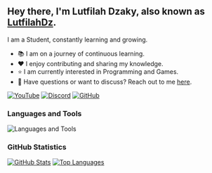 ## Hey there, I'm Lutfilah Dzaky, also known as [LutfilahDz][YouTube].

I am a Student, constantly learning and growing.

- 📚 I am on a journey of continuous learning.
- ❤️ I enjoy contributing and sharing my knowledge.
- ⭐️ I am currently interested in Programming and Games.
- 💬 Have questions or want to discuss? Reach out to me [here](https://discord.gg/MXBycqz).

<p>
    <a href="https://youtube.com/lutfilahdz?sub_confirmation=1"><img alt="YouTube" src="https://img.shields.io/youtube/channel/subscribers/UCPHiZNMamtbYzGOICSKoY2A?label=YouTube&logo=YouTube&logoColor=white&style=for-the-badge"></a>
    <a href="https://discord.gg/MXBycqz"><img alt="Discord" src="https://img.shields.io/discord/398660596473659403?label=Discord&logo=Discord&logoColor=white&style=for-the-badge"></a>
    <a href="https://github.com/lutfilahdzaky?tab=followers"><img alt="GitHub" src="https://img.shields.io/github/followers/lutfilahdzaky?label=GitHub&logo=GitHub&logoColor=white&style=for-the-badge"></a>
</p>

### Languages and Tools

![Languages and Tools](https://skillicons.dev/icons?i=php,js,ts,kotlin,java,py,cpp,vscode,visualstudio,androidstudio,nodejs)
<be>

### GitHub Statistics

<a href="https://github.com/lutfilahdzaky"><img alt="GitHub Stats" src="https://github-readme-stats.vercel.app/api?username=lutfilahdzaky&line_height=20&show_icons=true&theme=dracula&hide_border=true"></a>
<a href="https://github.com/lutfilahdzaky"><img alt="Top Languages" src="https://github-readme-stats.vercel.app/api/top-langs/?username=lutfilahdzaky&layout=compact&theme=dracula&hide_border=true"></a>

[YouTube]: https://youtube.com/lutfilahdz?sub_confirmation=1
